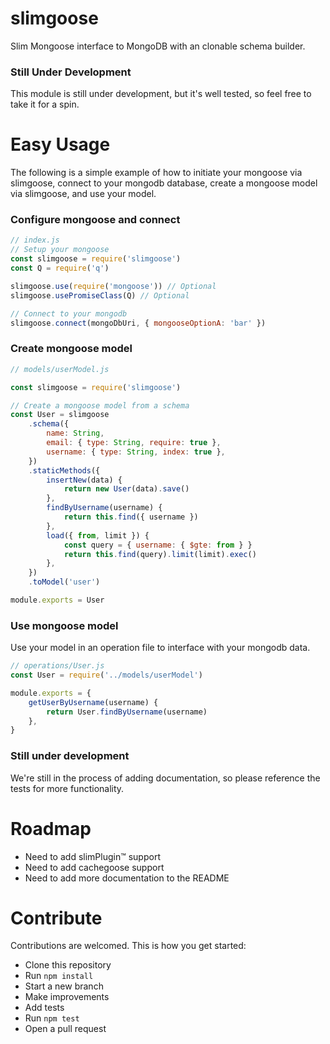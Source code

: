 # slimgoose

Slim Mongoose interface to MongoDB with an clonable schema builder.

### Still Under Development

This module is still under development, but it's well tested, so feel free to take it for a spin.

# Easy Usage

The following is a simple example of how to initiate your mongoose via slimgoose, connect to your mongodb database, create a mongoose model via slimgoose, and use your model.

### Configure mongoose and connect

```javascript
// index.js
// Setup your mongoose
const slimgoose = require('slimgoose')
const Q = require('q')

slimgoose.use(require('mongoose')) // Optional
slimgoose.usePromiseClass(Q) // Optional

// Connect to your mongodb
slimgoose.connect(mongoDbUri, { mongooseOptionA: 'bar' })
```

### Create mongoose model

```javascript
// models/userModel.js

const slimgoose = require('slimgoose')

// Create a mongoose model from a schema
const User = slimgoose
	.schema({
		name: String,
		email: { type: String, require: true },
		username: { type: String, index: true },
	})
	.staticMethods({
		insertNew(data) {
			return new User(data).save()
		},
		findByUsername(username) {
			return this.find({ username })
		},
		load({ from, limit }) {
			const query = { username: { $gte: from } }
			return this.find(query).limit(limit).exec()
		},
	})
	.toModel('user')

module.exports = User
```

### Use mongoose model

Use your model in an operation file to interface with your mongodb data.

```javascript
// operations/User.js
const User = require('../models/userModel')

module.exports = {
	getUserByUsername(username) {
		return User.findByUsername(username)
	},
}
```

### Still under development

We're still in the process of adding documentation, so please reference the tests for more functionality.

# Roadmap

- Need to add slimPlugin™ support
- Need to add cachegoose support
- Need to add more documentation to the README

# Contribute

Contributions are welcomed. This is how you get started:

- Clone this repository
- Run `npm install`
- Start a new branch
- Make improvements
- Add tests
- Run `npm test`
- Open a pull request

